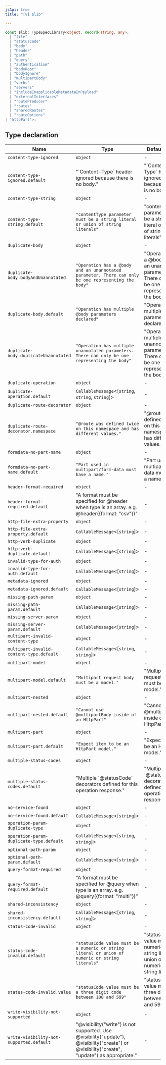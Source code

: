 ```yaml
---
jsApi: true
title: "[V] $lib"

---
```

```ts
const $lib: TypeSpecLibrary<object, Record<string, any>, 
  | "file"
  | "statusCode"
  | "body"
  | "header"
  | "path"
  | "query"
  | "authentication"
  | "bodyRoot"
  | "bodyIgnore"
  | "multipartBody"
  | "verbs"
  | "servers"
  | "includeInapplicableMetadataInPayload"
  | "externalInterfaces"
  | "routeProducer"
  | "routes"
  | "sharedRoutes"
  | "routeOptions"
| "httpPart">;
```

## Type declaration

| Name | Type | Default value |
| ------ | ------ | ------ |
| `content-type-ignored` | `object` | - |
| `content-type-ignored.default` | "\`Content-Type\` header ignored because there is no body." | "\`Content-Type\` header ignored because there is no body." |
| `content-type-string` | `object` | - |
| `content-type-string.default` | `"contentType parameter must be a string literal or union of string literals"` | "contentType parameter must be a string literal or union of string literals" |
| `duplicate-body` | `object` | - |
| `duplicate-body.bodyAndUnannotated` | `"Operation has a @body and an unannotated parameter. There can only be one representing the body"` | "Operation has a @body and an unannotated parameter. There can only be one representing the body" |
| `duplicate-body.default` | `"Operation has multiple @body parameters declared"` | "Operation has multiple @body parameters declared" |
| `duplicate-body.duplicateUnannotated` | `"Operation has multiple unannotated parameters. There can only be one representing the body"` | "Operation has multiple unannotated parameters. There can only be one representing the body" |
| `duplicate-operation` | `object` | - |
| `duplicate-operation.default` | `CallableMessage`<[`string`, `string`, `string`]\> | - |
| `duplicate-route-decorator` | `object` | - |
| `duplicate-route-decorator.namespace` | `"@route was defined twice on this namespace and has different values."` | "@route was defined twice on this namespace and has different values." |
| `formdata-no-part-name` | `object` | - |
| `formdata-no-part-name.default` | `"Part used in multipart/form-data must have a name."` | "Part used in multipart/form-data must have a name." |
| `header-format-required` | `object` | - |
| `header-format-required.default` | "A format must be specified for @header when type is an array. e.g. @header(\{format: \"csv\"\})" | - |
| `http-file-extra-property` | `object` | - |
| `http-file-extra-property.default` | `CallableMessage`<[`string`]\> | - |
| `http-verb-duplicate` | `object` | - |
| `http-verb-duplicate.default` | `CallableMessage`<[`string`]\> | - |
| `invalid-type-for-auth` | `object` | - |
| `invalid-type-for-auth.default` | `CallableMessage`<[`string`]\> | - |
| `metadata-ignored` | `object` | - |
| `metadata-ignored.default` | `CallableMessage`<[`string`]\> | - |
| `missing-path-param` | `object` | - |
| `missing-path-param.default` | `CallableMessage`<[`string`]\> | - |
| `missing-server-param` | `object` | - |
| `missing-server-param.default` | `CallableMessage`<[`string`]\> | - |
| `multipart-invalid-content-type` | `object` | - |
| `multipart-invalid-content-type.default` | `CallableMessage`<[`string`, `string`]\> | - |
| `multipart-model` | `object` | - |
| `multipart-model.default` | `"Multipart request body must be a model."` | "Multipart request body must be a model." |
| `multipart-nested` | `object` | - |
| `multipart-nested.default` | `"Cannot use @multipartBody inside of an HttpPart"` | "Cannot use @multipartBody inside of an HttpPart" |
| `multipart-part` | `object` | - |
| `multipart-part.default` | `"Expect item to be an HttpPart model."` | "Expect item to be an HttpPart model." |
| `multiple-status-codes` | `object` | - |
| `multiple-status-codes.default` | "Multiple \`@statusCode\` decorators defined for this operation response." | "Multiple \`@statusCode\` decorators defined for this operation response." |
| `no-service-found` | `object` | - |
| `no-service-found.default` | `CallableMessage`<[`string`]\> | - |
| `operation-param-duplicate-type` | `object` | - |
| `operation-param-duplicate-type.default` | `CallableMessage`<[`string`, `string`]\> | - |
| `optional-path-param` | `object` | - |
| `optional-path-param.default` | `CallableMessage`<[`string`]\> | - |
| `query-format-required` | `object` | - |
| `query-format-required.default` | "A format must be specified for @query when type is an array. e.g. @query(\{format: \"multi\"\})" | - |
| `shared-inconsistency` | `object` | - |
| `shared-inconsistency.default` | `CallableMessage`<[`string`, `string`]\> | - |
| `status-code-invalid` | `object` | - |
| `status-code-invalid.default` | `"statusCode value must be a numeric or string literal or union of numeric or string literals"` | "statusCode value must be a numeric or string literal or union of numeric or string literals" |
| `status-code-invalid.value` | `"statusCode value must be a three digit code between 100 and 599"` | "statusCode value must be a three digit code between 100 and 599" |
| `write-visibility-not-supported` | `object` | - |
| `write-visibility-not-supported.default` | "@visibility(\"write\") is not supported. Use @visibility(\"update\"), @visibility(\"create\") or @visibility(\"create\", \"update\") as appropriate." | - |
